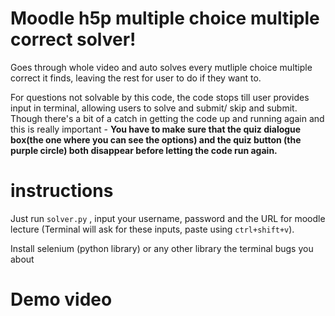 # Moodle h5p multiple choice multiple correct solver!
Goes through whole video and auto solves every mutliple choice multiple correct it finds, leaving the rest for user to do if they want to.

For questions not solvable by this code, the code stops till user provides input in terminal, allowing users to solve and submit/ skip and submit. Though there's a bit of a catch in getting the code up and running again and this is really important - **You have to make sure that the quiz dialogue box(the one where you can see the options) and the quiz button (the purple circle) both disappear before letting the code run again.**

# instructions 
Just run `solver.py` , input your username, password and the URL for moodle lecture (Terminal will ask for these inputs, paste using `ctrl+shift+v`).

Install selenium (python library) or any other library the terminal bugs you about

# Demo video

